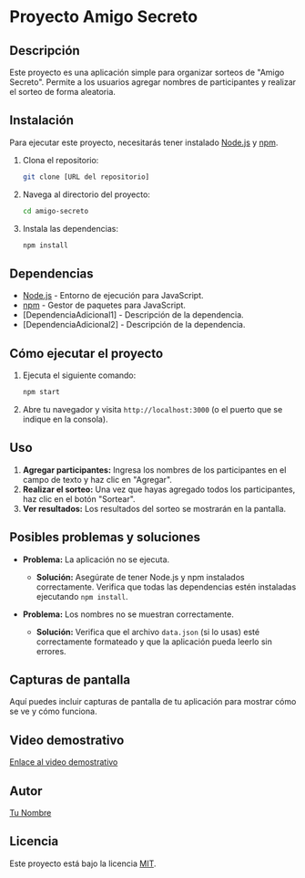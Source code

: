 # Proyecto Amigo Secreto

## Descripción

Este proyecto es una aplicación simple para organizar sorteos de "Amigo Secreto". Permite a los usuarios agregar nombres de participantes y realizar el sorteo de forma aleatoria.

## Instalación

Para ejecutar este proyecto, necesitarás tener instalado [Node.js](https://nodejs.org/) y [npm](https://www.npmjs.com/).

1.  Clona el repositorio:

    ```bash
    git clone [URL del repositorio]
    ```
2.  Navega al directorio del proyecto:

    ```bash
    cd amigo-secreto
    ```
3.  Instala las dependencias:

    ```bash
    npm install
    ```

## Dependencias

*   [Node.js](https://nodejs.org/) - Entorno de ejecución para JavaScript.
*   [npm](https://www.npmjs.com/) - Gestor de paquetes para JavaScript.
*   [DependenciaAdicional1] - Descripción de la dependencia.
*   [DependenciaAdicional2] - Descripción de la dependencia.

## Cómo ejecutar el proyecto

1.  Ejecuta el siguiente comando:

    ```bash
    npm start
    ```
2.  Abre tu navegador y visita `http://localhost:3000` (o el puerto que se indique en la consola).

## Uso

1.  **Agregar participantes:** Ingresa los nombres de los participantes en el campo de texto y haz clic en "Agregar".
2.  **Realizar el sorteo:** Una vez que hayas agregado todos los participantes, haz clic en el botón "Sortear".
3.  **Ver resultados:** Los resultados del sorteo se mostrarán en la pantalla.

## Posibles problemas y soluciones

*   **Problema:** La aplicación no se ejecuta.

    *   **Solución:** Asegúrate de tener Node.js y npm instalados correctamente. Verifica que todas las dependencias estén instaladas ejecutando `npm install`.
*   **Problema:** Los nombres no se muestran correctamente.

    *   **Solución:** Verifica que el archivo `data.json` (si lo usas) esté correctamente formateado y que la aplicación pueda leerlo sin errores.

## Capturas de pantalla

Aquí puedes incluir capturas de pantalla de tu aplicación para mostrar cómo se ve y cómo funciona.

## Video demostrativo

[Enlace al video demostrativo](https://www.ejemplo.com/video)

## Autor

[Tu Nombre](https://github.com/tuusuario)

## Licencia

Este proyecto está bajo la licencia [MIT](LICENSE).
